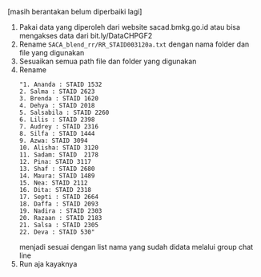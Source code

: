 [masih berantakan belum diperbaiki lagi]

1. Pakai data yang diperoleh dari website sacad.bmkg.go.id atau bisa mengakses data dari bit.ly/DataCHPGF2
2. Rename ```SACA_blend_rr/RR_STAID003120a.txt``` dengan nama folder dan file yang digunakan
3. Sesuaikan semua path file dan folder yang digunakan
4. Rename
   ```
   "1. Ananda : STAID 1532
   2. Salma : STAID 2623
   3. Brenda : STAID 1620
   4. Dehya : STAID 2018
   5. Salsabila : STAID 2260
   6. Lilis : STAID 2398
   7. Audrey : STAID 2316
   8. Silfa : STAID 1444
   9. Azwa: STAID 3094
   10. Alisha: STAID 3120
   11. Sadam: STAID  2178
   12. Pina: STAID 3117
   13. Shaf : STAID 2680
   14. Maura: STAID 1489
   15. Nea: STAID 2112
   16. Dita: STAID 2318
   17. Septi : STAID 2664
   18. Daffa : STAID 2093
   19. Nadira : STAID 2303
   20. Razaan : STAID 2183
   21. Salsa : STAID 2305
   22. Deva : STAID 530"
   ```
   menjadi sesuai dengan list nama yang sudah didata melalui group chat line
5. Run aja kayaknya
